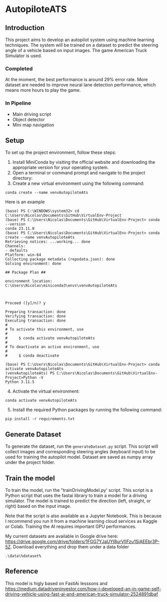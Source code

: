 # AutopiloteATS

## Introduction
This project aims to develop an autopilot system using machine learning techniques. The system will be trained on a dataset to predict the steering angle of a vehicle based on input images. The game American Truck Simulator is used.

### Completed ###
At the moment, the best performance is around 29% error rate. More dataset are needed to improve neural lane detection performance, which means more hours to play the game.

### In Pipeline ###
- Main driving script
- Object detector
- Mini map navigation

## Setup
To set up the project environment, follow these steps:

1. Install MiniConda by visiting the official website and downloading the appropriate version for your operating system.
2. Open a terminal or command prompt and navigate to the project directory:
3. Create a new virtual environment using the following command:
  ```
  conda create --name venvAutopiloteAts
  ```

  Here is an example
   ```
  (base) PS C:\WINDOWS\system32> cd C:\Users\Nicolas\Documents\GitHub\VirtualEnv-Project
(base) PS C:\Users\Nicolas\Documents\GitHub\VirtualEnv-Project> conda --version
conda 23.11.0
(base) PS C:\Users\Nicolas\Documents\GitHub\VirtualEnv-Project> conda create --name venvAutopiloteAts
Retrieving notices: ...working... done
Channels:
 - defaults
Platform: win-64
Collecting package metadata (repodata.json): done
Solving environment: done

## Package Plan ##

  environment location: C:\Users\Nicolas\miniconda3\envs\venvAutopiloteAts



Proceed ([y]/n)? y

Preparing transaction: done
Verifying transaction: done
Executing transaction: done
#
# To activate this environment, use
#
#     $ conda activate venvAutopiloteAts
#
# To deactivate an active environment, use
#
#     $ conda deactivate

(base) PS C:\Users\Nicolas\Documents\GitHub\VirtualEnv-Project> conda activate venvAutopiloteAts
(venvAutopiloteAts) PS C:\Users\Nicolas\Documents\GitHub\VirtualEnv-Project>Python -V
Python 3.11.5
```
4. Activate the virtual environment:
  ```
  conda activate venvAutopiloteAts
  ```
5. Install the required Python packages by running the following command:
  ```
  pip install -r requirements.txt
  ```

## Generate Dataset
To generate the dataset, run the `generateDataset.py` script. This script will collect images and corresponding steering angles (keyboard input) to be used for training the autopilot model. Dataset are saved as numpy array under the project folder.

## Train the model
To train the model, run the "trainDrivingModel.py' script. This script is a Python script that uses the fastai library to train a model for a driving simulator. The model is trained to predict the direction (left, straight, or right) based on the input image.

Note that the script is also available as a Jupyter Notebook. This is because I recommend you run it from a machine learning cloud services as Kaggle or Colab. Training the AI requires important GPU performances. 

My current datasets are available in Google drive here: https://drive.google.com/drive/folders/1FGG7YJaUYI8urVIIFzu1SiAEEbr3P-5Z. Download everything and drop them under a data folder 
  ```
  .\data\%dataset%
  ```

## Reference
This model is higly based on FastiAi lesssons and https://medium.datadriveninvestor.com/how-i-developed-an-in-game-self-driving-vehicle-using-fast-ai-and-american-truck-simulator-2524891dbaf
